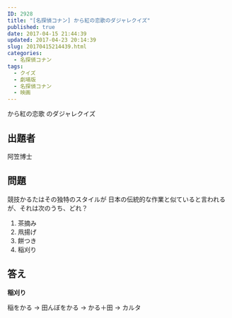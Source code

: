 ```yaml
---
ID: 2928
title: "[名探偵コナン] から紅の恋歌のダジャレクイズ"
published: true
date: 2017-04-15 21:44:39
updated: 2017-04-23 20:14:39
slug: 20170415214439.html
categories:
  - 名探偵コナン
tags:
  - クイズ
  - 劇場版
  - 名探偵コナン
  - 映画
---
```


から紅の恋歌 のダジャレクイズ

<!--more-->

## 出題者

阿笠博士

## 問題

競技かるたはその独特のスタイルが
日本の伝統的な作業と似ていると言われるが、それは次のうち、どれ？

1. 茶摘み
2. 凧揚げ
3. 餅つき
4. 稲刈り

## 答え

**稲刈り**

稲をかる
→ 田んぼをかる
→ かる＋田
→ カルタ
